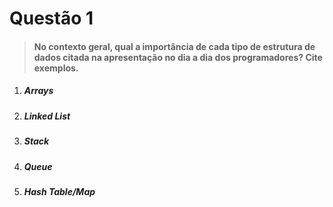# Questão 1

> #### No contexto geral, qual a importância de cada tipo de estrutura de dados citada na apresentação no dia a dia dos programadores? Cite exemplos.

1. ##### Arrays

>> 

2. ##### Linked List

3. ##### Stack

4. ##### Queue

5. ##### Hash Table/Map




